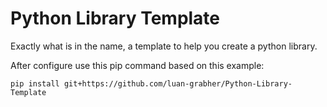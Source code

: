 # Python Library Template
Exactly what is in the name, a template to help you create a python library.

After configure use this pip command based on this example:

```pip install git+https://github.com/luan-grabher/Python-Library-Template```

